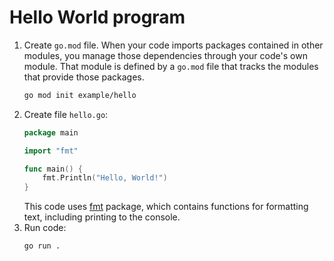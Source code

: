 # Hello World program

1. Create `go.mod` file. When your code imports packages contained in other modules, 
you manage those dependencies through your code's own module. That module is defined by a `go.mod` file 
that tracks the modules that provide those packages. 
    ```bash
    go mod init example/hello
    ```
2. Create file `hello.go`:
    ```go
    package main

    import "fmt"

    func main() {
        fmt.Println("Hello, World!")
    }
    ```
    This code uses [fmt](https://pkg.go.dev/fmt) package, which contains functions for formatting text, including printing to the console. 
3. Run code:
    ```bash
    go run .
    ```
